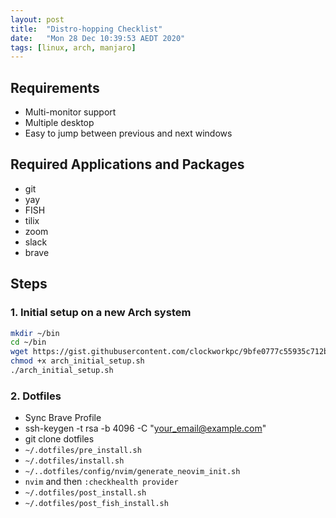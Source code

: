 ```yaml
---
layout: post
title:  "Distro-hopping Checklist"
date:   "Mon 28 Dec 10:39:53 AEDT 2020"
tags: [linux, arch, manjaro]
---
```

## Requirements
- Multi-monitor support
- Multiple desktop
- Easy to jump between previous and next windows

## Required Applications and Packages
- git
- yay
- FISH
- tilix
- zoom
- slack
- brave

## Steps

### 1. Initial setup on a new Arch system

```sh
mkdir ~/bin
cd ~/bin
wget https://gist.githubusercontent.com/clockworkpc/9bfe0777c55935c712b21ef8895a768a/raw/a1529d2747f1893cf7832616adf37609b0bc496c/arch_initial_setup.sh
chmod +x arch_initial_setup.sh
./arch_initial_setup.sh
```

### 2. Dotfiles

- Sync Brave Profile
- ssh-keygen -t rsa -b 4096 -C "your_email@example.com"
- git clone dotfiles
- `~/.dotfiles/pre_install.sh`
- `~/.dotfiles/install.sh`
- `~/..dotfiles/config/nvim/generate_neovim_init.sh`
- `nvim` and then `:checkhealth provider`
- `~/.dotfiles/post_install.sh`
- `~/.dotfiles/post_fish_install.sh`
